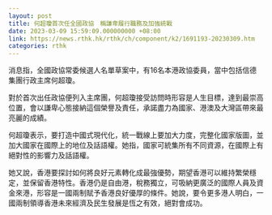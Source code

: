 ```yaml
---
layout: post
title: 何超瓊首次任全國政協　稱謙卑履行職務及加強統戰
date: 2023-03-09 15:59:09.000000000 +08:00
link: https://news.rthk.hk/rthk/ch/component/k2/1691193-20230309.htm
categories: rthk
---
```


消息指，全國政協常委候選人名單草案中，有16名本港政協委員，當中包括信德集團行政主席何超瓊。

對於首次出任政協便列入主席團，何超瓊接受訪問時形容是人生目標，達到最崇高位置，會以謙卑心態接納這個榮譽及責任，承諾盡力為國家、港澳及大灣區帶來最亮麗的成績。

何超瓊表示，要打造中國式現代化，統一戰線上要加大力度，完整化國家版圖，並加大國家在國際上的地位及話語權。她指，國家可統集所有不同資源，在國際上有絕對性的影響力及話語權。

她又說，香港要探討如何將良好元素轉化成最強優勢，期望香港可以維持繁榮穩定，並保留香港特性。香港仍是自由港，稅務獨立，可吸納更廣泛的國際人員及資金來港，形容是一國兩制賦予香港良好優厚的條件。她說，要令更多港人明白，一國兩制領導香港未來經濟及民生發展是恆之有效，絕對會成功。
